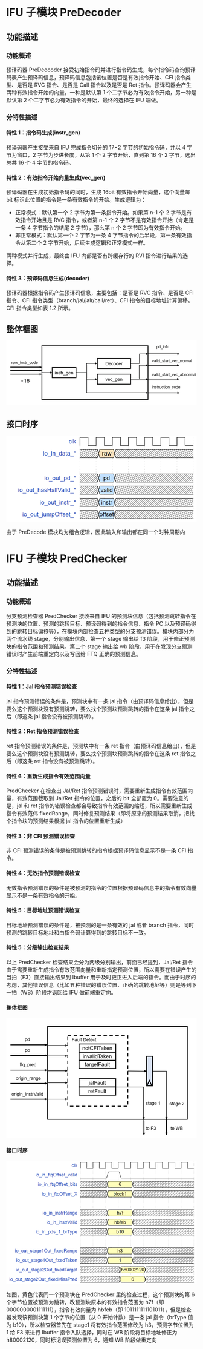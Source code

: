 # IFU 子模块 PreDecoder

## 功能描述

### 功能概述

预译码器 PreDeocoder 接受初始指令码并进行指令码生成，每个指令码查询预译码表产生预译码信息，预译码信息包括该位置是否是有效指令开始、CFI 指令类型、是否是 RVC 指令、是否是 Call 指令以及是否是 Ret 指令。预译码器会产生两种有效指令开始的向量，一种是默认第 1 个二字节必为有效指令开始，另一种是默认第 2 个二字节必为有效指令的开始，最终的选择在 IFU 端做。

### 分特性描述

#### 特性 1：指令码生成(instr\_gen)

预译码器产生接受来自 IFU 完成指令切分的 17×2 字节的初始指令码，并以 4 字节为窗口，2 字节为步进长度，从第 1 个 2 字节开始，直到第 16 个 2 字节，选出总共 16 个 4 字节的指令码。

#### 特性 2：有效指令开始向量生成(vec\_gen)

预译码器在生成初始指令码的同时，生成 16bit 有效指令开始向量，这个向量每 bit 标识此位置的指令是一条有效指令的开始。生成逻辑为：

- 正常模式：默认第一个 2 字节为第一条指令开始。如果第 n-1 个 2 字节是有效指令开始且是 RVC 指令，或者第 n-1 个 2 字节不是有效指令开始（肯定是一条 4 字节指令的结尾 2 字节），那么第 n 个 2 字节即为有效指令开始。
- 非正常模式：默认第一个 2 字节为一条 4 字节指令的后半段，第一条有效指令从第二个 2 字节开始，后续生成逻辑和正常模式一样。

两种模式并行生成，最终由 IFU 内部是否有跨缓存行的 RVI 指令进行结果的选择。

#### 特性 3：预译码信息生成(decoder)

预译码器根据指令码产生预译码信息，主要包括：是否是 RVC 指令、是否是 CFI 指令、CFI 指令类型（branch/jal/jalr/call/ret）、CFI 指令的目标地址计算偏移。CFI 指令类型如表 1.2 所示。

## 整体框图

![PreDecoder结构](../figure/IFU/PreDecoder/PreDecoder_structure.png)

## 接口时序

![PreDecode接口时序](../figure/IFU/PreDecoder/PreDecoder_port.png)

由于 PreDecode 模块均为组合逻辑，因此输入和输出都在同一个时钟周期内

# IFU 子模块 PredChecker

## 功能描述

### 功能概述

分支预测检查器 PredChecker 接收来自 IFU 的预测块信息（包括预测跳转指令在预测块的位置、预测的跳转目标、预译码得到的指令信息、指令 PC 以及预译码得到的跳转目标偏移等），在模块内部检查五种类型的分支预测错误。模块内部分为两个流水线 stage，分别输出信息，第一个 stage 输出给 f3 阶段，用于修正预测块的指令范围和预测结果。第二个 stage 输出给 wb 阶段，用于在发现分支预测错误时产生前端重定向以及写回给 FTQ 正确的预测信息。

### 分特性描述

#### 特性 1：Jal 指令预测错误检查

jal 指令预测错误的条件是，预测块中有一条 jal 指令（由预译码信息给出），但是要么这个预测块没有预测跳转，要么找个预测块预测跳转的指令在这条 jal 指令之后（即这条 jal 指令没有被预测跳转）。

#### 特性 2：Ret 指令预测错误检查

ret 指令预测错误的条件是，预测块中有一条 ret 指令（由预译码信息给出），但是要么这个预测块没有预测跳转，要么找个预测块预测跳转的指令在这条 ret 指令之后（即这条 ret 指令没有被预测跳转）。

#### 特性 6：重新生成指令有效范围向量

PredChecker 在检查出 Jal/Ret 指令预测错误时，需要重新生成指令有效范围向量，有效范围截取到 Jal/Ret 指令的位置，之后的 bit 全部置为 0。需要注意的是，jal 和 ret 指令的错误检查都会导致指令有效范围的缩短，所以需要重新生成指令有效范伟 fixedRange，同时修复预测结果（即将原来的预测结果取消，把找个指令块的预测结果根据 jal 指令的位置重新生成）

#### 特性 3：非 CFI 预测错误检查

非 CFI 预测错误的条件是被预测跳转的指令根据预译码信息显示不是一条 CFI 指令。

#### 特性 4：无效指令预测错误检查

无效指令预测错误的条件是被预测的指令的位置根据预译码信息中的指令有效向量显示不是一条有效指令的开始。

#### 特性 5：目标地址预测错误检查

目标地址预测错误的条件是，被预测的是一条有效的 jal 或者 branch 指令，同时预测的跳转目标地址和由指令码计算得到的跳转目标不一致。

#### 特性 5：分级输出检查结果

以上 PredChecker 检查结果会分为两级分别输出，前面已经提到，Jal/Ret 指令由于需要重新生成指令有效范围向量和重新指定预测位置，所以需要在错误产生的当拍（F3）直接输出结果到 Ibuffer 用于及时更正进入后端的指令。而由于时序的考虑，其他错误信息（比如五种错误的错误位置、正确的跳转地址等）则是等到下一拍（WB）阶段才返回给 IFU 做前端重定向。

#### 整体框图

![PredChecker结构](../figure/IFU/PreDecoder/PredChecker_structure.png)

#### 接口时序

![PredChecker接口时序](../figure/IFU/PreDecoder/PredChecker_port.png)

如图，黄色代表同一个预测块在 PredChecker 里的检查过程，这个预测块的第 6 个字节位置被预测为跳转，改预测块原本的有效指令范围为 h7f（即 0000000001111111），指令有效向量为 hbfeb（即 1011111111101011），但是检查器发现该预测块第 1 个字节的位置（从 0 开始计数）是一条 jal 指令（brType 值为 b10），所以检查器首先在 stage1 将有效指令范围修改为 h3，预测字节位置为 1 给 F3 来进行 Ibuffer 指令入队选择，同时在 WB 阶段将目标地址修正为 h80002120，同时标记误预测位置为 6，通知 WB 阶段做重定向
